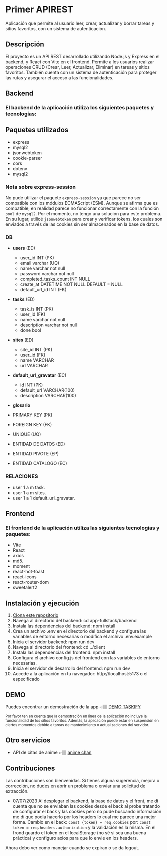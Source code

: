 # **Primer APIREST**

Aplicación que permite al usuario leer, crear, actualizar y borrar tareas y sitios favoritos, con un sistema de autenticación.


## **Descripción**

El proyecto es un API REST desarrollado utilizando Node.js y Express en el backend, y React con Vite en el frontend. Permite a los usuarios realizar operaciones CRUD (Crear, Leer, Actualizar, Eliminar) en tareas y sitios favoritos. También cuenta con un sistema de autenticación para proteger las rutas y asegurar el acceso a las funcionalidades.

## **Backend**
### El backend de la aplicación utiliza los siguientes paquetes y tecnologías:
## Paquetes utilizados

- express
- mysql2 
- jsonwebtoken 
- cookie-parser  
- cors 
- dotenv 
- mysql2 

### Nota sobre express-session

No pude utilizar el paquete `express-session` ya que parece no ser compatible con los módulos ECMAScript (ESM). Aunque se afirma que es compatible, en realidad parece no funcionar correctamente con la función `pool` de `mysql2`. Por el momento, no tengo una solución para este problema. En su lugar, utilicé `jsonwebtoken` para crear y verificar tokens, los cuales son enviados a través de las cookies sin ser almacenados en la base de datos.


### DB

- **users** (ED)
  - user_id INT (PK)
  - email varchar (UQ)
  - name varchar not null
  - password varchar not null
  - completed_tasks_count INT NULL
  - create_at DATETIME NOT NULL DEFAULT = NULL
  - default_url_id INT (FK)


- **tasks** (ED)
  - task_is INT (PK)
  - user_id (FK)
  - name varchar not null
  - description varchar not null
  - done bool

- **sites** (ED)
  - site_id INT (PK)
  - user_id (FK)
  - name VARCHAR
  - url VARCHAR

- **default_url_gravatar** (EC)
  - id INT (PK)
  - default_url VARCHAR(100)
  - description VARCHAR(100)


- **glosario**
- PRIMARY KEY (PK)
- FOREIGN KEY (FK)
- UNIQUE (UQ)
- ENTIDAD DE DATOS (ED)
- ENTIDAD PIVOTE (EP)
- ENTIDAD CATALOGO (EC)

### RELACIONES
- user 1 a m task.
- user 1 a m sites.
- user 1 a 1 default_url_gravatar.


## **Frontend**
### El frontend de la aplicación utiliza las siguientes tecnologías y paquetes:

- Vite 
- React 
- axios 
- md5.
- moment 
- react-hot-toast 
- react-icons
- react-router-dom 
- sweetalert2 

## **Instalación y ejecución**
1. [Clona este repositorio](https://github.com/LuisJimenez19/app-fullstack.git)
2. Navega al directorio del backend: cd app-fullstack/backend
3. Instala las dependencias del backend: npm install
4. Crea un archivo .env en el directorio del backend y configura las variables de entorno necesarias o modifica el archivo .env.example
5. Inicia el servidor backend: npm run dev
6. Navega al directorio del frontend: cd ../client
7. Instala las dependencias del frontend: npm install
8. Configura el archivo config.js del frontend con las variables de entorno necesarias.
9. Inicia el servidor de desarrollo del frontend: npm run dev
10. Accede a la aplicación en tu navegador: http://localhost:5173 o el especificado

## DEMO
Puedes encontrar un demostración de la app 👉🏽 [DEMO TASKIFY](https://taskifyap.netlify.app/)

<small>Por favor ten en cuenta que la demostración en línea de la aplicación no incluye la funcionalidad de los sitios favoritos. Además, la aplicación puede estar en suspensión en ciertos momentos debido a tareas de mantenimiento o actualizaciones del servidor.</small>

## Otro servicios
- API de citas de anime 👉🏽 [anime chan](http://animechan.melosh.space/random)


## Contribuciones
Las contribuciones son bienvenidas. Si tienes alguna sugerencia, mejora o corrección, no dudes en abrir un problema o enviar una solicitud de extracción.

- 07/07/2023
Al desplegar el backend, la base de datos y el front, me di cuenta que no se enviaban las cookies desde el back al 
probe tratando de configurar el back y las cookies pero no pude
buscando información me dí que podia hacerlo por los headers lo cual me parece una mejor forma.
Cambio en el back:
`const {token} = req.cookies`
por:
`const token = req.headers.authorization`
y la validación es la misma.
En el frond guardo el token en el localStorage (no sé si sea una buena práctica) y configuro axios
para que lo envie en los headers.

Ahora debo ver como manejar cuando se expiran o se da logout. 

